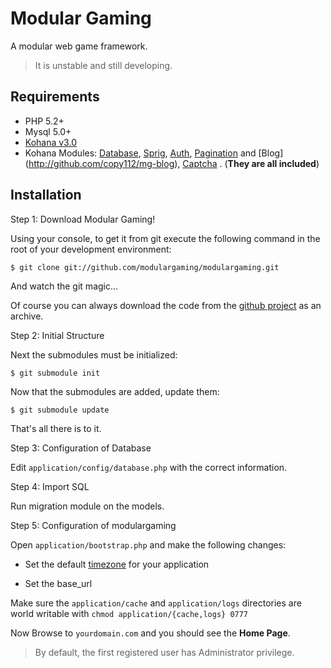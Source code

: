 # Modular Gaming

A modular web game framework.

> It is unstable and still developing.

## Requirements

* PHP 5.2+
* Mysql 5.0+
* [Kohana v3.0](http://github.com/kohana/kohana)
* Kohana Modules: [Database](http://github.com/kohana/database), [Sprig](http://github.com/kohana/sprig), [Auth](http://github.com/copy112/A1), [Pagination](http://github.com/kohana/pagination) and [Blog] (http://github.com/copy112/mg-blog), [Captcha](http://github.com/modulargaming/captcha)  . (**They are all included**)

## Installation

Step 1: Download Modular Gaming!

Using your console, to get it from git execute the following command in the root of your development environment:

	$ git clone git://github.com/modulargaming/modulargaming.git

And watch the git magic...

Of course you can always download the code from the [github project](http://github.com/modulargaming/modulargaming) as an archive.

Step 2: Initial Structure

Next the submodules must be initialized:

	$ git submodule init
	
Now that the submodules are added, update them:

	$ git submodule update

That's all there is to it.

Step 3: Configuration of Database

Edit `application/config/database.php` with the correct information.

Step 4: Import SQL

Run migration module on the models.

Step 5: Configuration of modulargaming

Open `application/bootstrap.php` and make the following changes: 

* Set the default [timezone](http://php.net/timezones) for your application

* Set the base_url 

Make sure the `application/cache` and `application/logs` directories are world writable with `chmod application/{cache,logs} 0777`


Now Browse to `yourdomain.com` and you should see the **Home Page**.

> By default, the first registered user has Administrator privilege.

